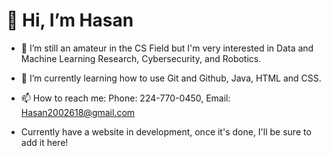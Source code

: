 # 👋 Hi, I’m Hasan
- 👀 I’m still an amateur in the CS Field but I'm very interested in Data and Machine Learning Research, Cybersecurity, and Robotics.
- 🌱 I’m currently learning how to use Git and Github, Java, HTML and CSS.
- 📫 How to reach me: Phone: 224-770-0450, Email: Hasan2002618@gmail.com

- Currently have a website in development, once it's done, I'll be sure to add it here!

<!---
Hassoonu/Hassoonu is a ✨ special ✨ repository because its `README.md` (this file) appears on your GitHub profile.
You can click the Preview link to take a look at your changes.
--->
